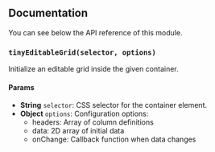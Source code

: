## Documentation

You can see below the API reference of this module.

### `tinyEditableGrid(selector, options)`
Initialize an editable grid inside the given container.

#### Params

- **String** `selector`: CSS selector for the container element.
- **Object** `options`: Configuration options:
   - headers: Array of column definitions
   - data: 2D array of initial data
   - onChange: Callback function when data changes

